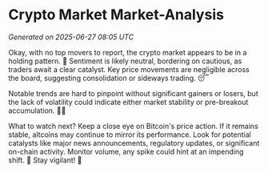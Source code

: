 # Crypto Market Market-Analysis
*Generated on 2025-06-27 08:05 UTC*

Okay, with no top movers to report, the crypto market appears to be in a holding pattern. 🤔 Sentiment is likely neutral, bordering on cautious, as traders await a clear catalyst. Key price movements are negligible across the board, suggesting consolidation or sideways trading. 😴

Notable trends are hard to pinpoint without significant gainers or losers, but the lack of volatility could indicate either market stability or pre-breakout accumulation. 🤷‍♀️

What to watch next? Keep a close eye on Bitcoin's price action. If it remains stable, altcoins may continue to mirror its performance. Look for potential catalysts like major news announcements, regulatory updates, or significant on-chain activity. Monitor volume, any spike could hint at an impending shift. 🚀 Stay vigilant! 👀
